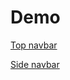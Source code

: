 # Demo

[Top navbar](https://eliasdb.github.io/Demo-navbars/Demos-navbar/Top/index.html)

[Side navbar](https://eliasdb.github.io/Demo-navbars/Demos-navbar/Side/index.html)


